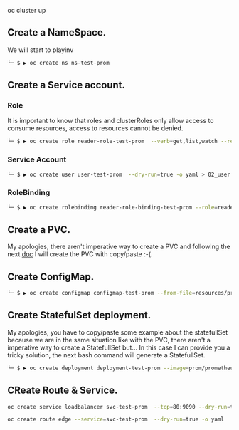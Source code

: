 

oc cluster up


## Create a NameSpace.
We will start to playinv

```bash
└─ $ ▶ oc create ns ns-test-prom
```
## Create a Service account.
### Role
It is important to know that roles and clusterRoles only allow access to consume resources, access to resources cannot be denied.

```bash
└─ $ ▶ oc create role reader-role-test-prom  --verb=get,list,watch --resource=pods,services,endpoints  -o yaml > 01_role.yml
```

### Service Account
```bash
└─ $ ▶ oc create user user-test-prom  --dry-run=true -o yaml > 02_user.yml
```
### RoleBinding
```bash
└─ $ ▶ oc create rolebinding reader-role-binding-test-prom --role=reader-role-test-prom --user=user-test-prom -o yaml --dry-run=true > 03_rolebinding.yml
```
## Create a PVC.
My apologies, there aren't imperative way to create a PVC and following the next [doc](https://docs.openshift.com/enterprise/3.1/install_config/persistent_storage/persistent_storage_nfs.html) I will create the PVC with copy/paste :-(.

## Create ConfigMap.
```bash
└─ $ ▶ oc create configmap configmap-test-prom --from-file=resources/prometheus.yml --dry-run=true -o yaml > 05_configMap.yml
```

## Create StatefulSet deployment.
My apologies, you have to copy/paste some example about the statefullSet because we are in the same situation like with the PVC, there aren't a imperative way to create a StatefullSet but... In this case I can provide you a tricky solution, the next bash command will generate a StatefullSet.
```bash
└─ $ ▶ oc create deployment deployment-test-prom --image=prom/prometheus:latest --dry-run=true -o yaml | sed s/Deployment/StatefullSet/g | sed s/replicas/"podManagementPolicy: Parallel\n  serviceAccountName: user-test-prom\n  serviceName: svc-test-prom\n  replcias"/g | sed s/"resources: {}"/"envFrom:\n         -configMapRef:\n             name:env-props-test-prom"/g
```

## CReate Route & Service.


```bash
oc create service loadbalancer svc-test-prom  --tcp=80:9090 --dry-run=true -o yaml
```

```bash
oc create route edge --service=svc-test-prom  --dry-run=true -o yaml
```